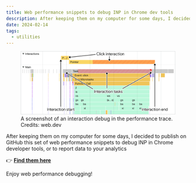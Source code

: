 ```yaml
---
title: Web performance snippets to debug INP in Chrome dev tools
description: After keeping them on my computer for some days, I decided to publish on GitHub this set of web performance snippets to debug INP in Chrome developer tools, or to report data to your analytics.
date: 2024-02-14
tags:
  - utilities
---
```


<figure>
	<img src="screenshot.png" alt="A screenshot of an interaction in the performance trace tab" sizes="648px" loading="eager">
	<figcaption>A screenshot of an interaction debug in the performance trace. Credits: web.dev</figcaption>
</figure>

After keeping them on my computer for some days, I decided to publish on GitHub this set of web performance snippets to debug INP in Chrome developer tools, or to report data to your analytics

👉 **[Find them here](https://github.com/verlok/webperf-snippets)**

Enjoy web performance debugging!